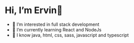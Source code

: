 #  Hi, I’m Ervin👋
- 👀 I’m interested in full stack development
- 🌱 I’m currently learning React and NodeJs
- 📖 I know java, html, css, sass, javascript and typescript


